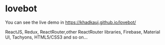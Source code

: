# lovebot

You can see the live demo in https://khadkauj.github.io/lovebot/

ReactJS, Redux, ReactRouter,other ReactRouter libraries, Firebase, Material UI, Tachyons, HTML5/CSS3 and so on...
